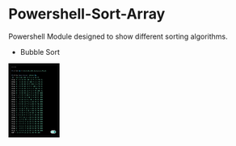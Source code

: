 # Powershell-Sort-Array
 
Powershell Module designed to show different sorting algorithms.
- Bubble Sort
<img src=https://github.com/MichalMalenda/Powershell-Sort-Array/blob/030d3cc7177b3399e25dbb203ddc8053bcf7ec22/example.png width="20%" height="20%">

